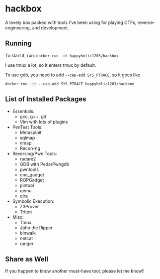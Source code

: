 # hackbox
A lovely box packed with tools I've been using for playing CTFs, reverse-engineering, and development.

## Running
To start it, run:
`docker run -it happyholic1203/hackbox`

I use tmux a lot, so it enters tmux by default.

To use gdb, you need to add `--cap-add SYS_PTRACE`, so it goes like

```shell
docker run -it --cap-add SYS_PTRACE happyholic1203/hackbox
```

## List of Installed Packages

- Essentials:
  - gcc, g++, git
  - Vim with lots of plugins
- PenTest Tools:
  - Metasploit
  - sqlmap
  - nmap
  - Recon-ng
- Reversing/Pwn Tools:
  - radare2
  - GDB with Peda/Pwngdb
  - pwntools
  - one_gadget
  - ROPGadget
  - pintool
  - qemu
  - qira
- Symbolic Execution:
  - Z3Prover
  - Triton
- Misc:
  - Tmux
  - John the Ripper
  - binwalk
  - netcat
  - ranger

## Share as Well
If you happen to know another must-have tool, please let me know!!
